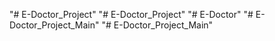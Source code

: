 "# E-Doctor_Project" 
"# E-Doctor_Project" 
"# E-Doctor" 
"# E-Doctor_Project_Main" 
"# E-Doctor_Project_Main" 
